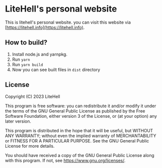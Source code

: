 # LiteHell's personal website
This is litehell's personal website. you can visit this website via [https://litehell.info](https://litehell.info).

## How to build?
1. Install node.js and yarnpkg.
1. Run `yarn`
1. Run `yarn build`
1. Now you can see built files in `dist` directory

## License
Copyright (C) 2023 LiteHell

This program is free software: you can redistribute it and/or modify it under the terms of the GNU General Public License as published by the Free Software Foundation, either version 3 of the License, or (at your option) any later version.

This program is distributed in the hope that it will be useful, but WITHOUT ANY WARRANTY; without even the implied warranty of MERCHANTABILITY or FITNESS FOR A PARTICULAR PURPOSE. See the GNU General Public License for more details.

You should have received a copy of the GNU General Public License along with this program. If not, see <https://www.gnu.org/licenses/>. 